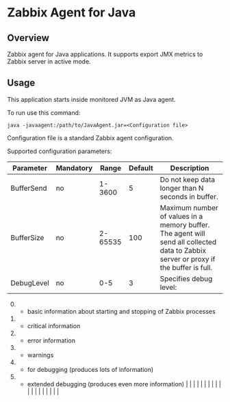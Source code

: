 # Zabbix Agent for Java

## Overview

Zabbix agent for Java applications. It supports export JMX metrics to Zabbix server in active mode.

## Usage

This application starts inside monitored JVM as Java agent.

To run use this command:

```
java -javaagent:/path/to/JavaAgent.jar=<Configuration file> 
```

Configuration file is a standard Zabbix agent configuration.

Supported configuration parameters:

| Parameter | Mandatory | Range | Default | Description |
|---|---|---|---|---|
| BufferSend | no | 1-3600 | 5 | Do not keep data longer than N seconds in buffer. |
| BufferSize | no | 2-65535 | 100 | Maximum number of values in a memory buffer. The agent will send all collected data to Zabbix server or proxy if the buffer is full. |
| DebugLevel | no | 0-5 | 3 | Specifies debug level:
0. - basic information about starting and stopping of Zabbix processes
1. - critical information
2. - error information
3. - warnings
4. - for debugging (produces lots of information)
5. - extended debugging (produces even more information) |
|   |   |   |   |   |
|   |   |   |   |   |
|   |   |   |   |   |

